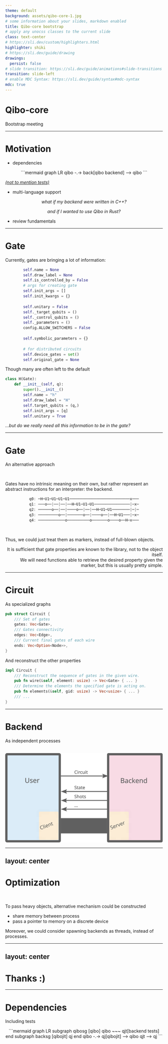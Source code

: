 ```yaml
---
theme: default
background: assets/qibo-core-1.jpg
# some information about your slides, markdown enabled
title: Qibo-core bootstrap
# apply any unocss classes to the current slide
class: text-center
# https://sli.dev/custom/highlighters.html
highlighter: shiki
# https://sli.dev/guide/drawing
drawings:
  persist: false
# slide transition: https://sli.dev/guide/animations#slide-transitions
transition: slide-left
# enable MDC Syntax: https://sli.dev/guide/syntax#mdc-syntax
mdc: true
---
```


# Qibo-core

Bootstrap meeting

---

# Motivation

- <simple-icons-dependabot/> dependencies

<center>
```mermaid
graph LR
    qibo -.-> back[qibo backend] --> qibo
```
</center>

<em font-size-sm c-slate>[(not to mention tests)]()</em>

- <ion-language/> multi-language support

<center>

<em v-mark.highlight.blue>what if my backend were written in C++?</em>

*and if I wanted to use Qibo in Rust?*

</center>

- <mdi-rate-review/> <span v-mark.cross.red>review fundamentals</span>


---

# Gate

<div grid="~ cols-2" gap-lg>

<div>

Currently, gates are bringing a lot of information:

```py
        self.name = None
        self.draw_label = None
        self.is_controlled_by = False
        # args for creating gate
        self.init_args = []
        self.init_kwargs = {}

        self.unitary = False
        self._target_qubits = ()
        self._control_qubits = ()
        self._parameters = ()
        config.ALLOW_SWITCHERS = False

        self.symbolic_parameters = {}

        # for distributed circuits
        self.device_gates = set()
        self.original_gate = None
```

</div>

<div flex="~ col justify-between">

<div>

Though many are often left to the default
```py
class H(Gate):
    def __init__(self, q):
        super().__init__()
        self.name = "h"
        self.draw_label = "H"
        self.target_qubits = (q,)
        self.init_args = [q]
        self.unitary = True
```

</div>

<em v-mark.highlight.blue>...but do we really need all this information to be in the gate?</em>
</div>

</div>

---

# Gate

An alternative approach

<br/>

Gates have no intrinsic meaning on their own, but rather represent an <span
v-mark.red>abstract instructions</span> for an interpreter: the <span
v-mark.red>backend</span>.

<center>

```rs
q0: ─H─U1─U1─U1─U1───────────────────────────x───
q1: ───o──|──|──|──H─U1─U1─U1────────────────|─x─
q2: ──────o──|──|────o──|──|──H─U1─U1────────|─|─
q3: ─────────o──|───────o──|────o──|──H─U1───|─x─
q4: ────────────o──────────o───────o────o──H─x───
```

</center>

<br m-5/>

Thus, we could just treat them as markers, instead of full-blown objects.

<p align="right" text-xs line-height-none italic v-mark.bracket.orange>
It is sufficient that gate properties are known to the library, not to the object
  itself.<br/>
We will need functions able to retrieve the desired property given the marker, but this
  is usually pretty simple.
</p>

---

# Circuit

As specialized graphs

<div flex="~ row justify-around">

```rs
pub struct Circuit {
    /// Set of gates
    gates: Vec<Gate>,
    /// Gates connectivity
    edges: Vec<Edge>,
    /// Current final gates of each wire
    ends: Vec<Option<Node>>,
}
```

</div>

And reconstruct the other properties

<div flex="~ row justify-around">

```rs
impl Circuit {
    /// Reconstruct the sequence of gates in the given wire.
    pub fn wire(&self, element: usize) -> Vec<Gate> { ... }
    /// Determine the elements the specified gate is acting on.
    pub fn elements(&self, gid: usize) -> Vec<usize> { ... }
    /// ...
}
```

</div>

---

# Backend

As independent processes

<br m-2/>

<div flex="~ row justify-around">

<img src="assets/backend.svg" w="60%"/>

</div>

---
layout: center
---

# Optimization

<br>

To pass heavy objects, alternative mechanism could be constructed

- share memory between process
- pass a pointer to memory on a discrete device

Moreover, we could consider spawning backends as threads, instead of processes.

---
layout: center
---

# Thanks :)

---

# Dependencies

Including tests

<center>
```mermaid
graph LR
    subgraph qibosg [qibo]
      qibo ~~~ qjt[backend tests]
    end
    subgraph backsg [qibojit]
      qj
    end
    qibo -.-> qj[qibojit] --> qibo
    qjt --> qj
```
</center>
